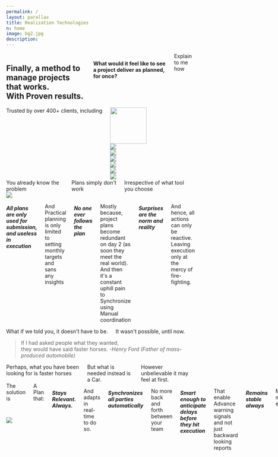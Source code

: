 ```yaml
---
permalink: /
layout: parallax
title: Realization Technologies
n: home 
image: bg2.jpg
description: 
---
```

<div class="row">
	<div class="small-12 columns text-center b-ws-bottom">
		<h2 class="wc bold serif">Finally, a method to manage projects that works.<br>With Proven results.</h2>
		<h4 class="wcolor">What would it feel like to see a project deliver as planned, for once?</h4>
		<div class="b-ws-top">
			<a class="button success ebtn">Explain to me how</a>
		</div>
	</div>
</div>
<div class="wbg">
	<div class="row">	
		<div class="small-12 columns b-ws-top m-ws-bottom text-center">
			<div class="scolor2 s-ws-bottom">Trusted by over 400+ clients, including</div>
      <div class="row">
      	<div class="small-2 hide-for-small-only columns text-center">
      		<img src="{{site.url}}/assets/img/logos/usaf.png" class="gs hv" style="height:98px;">
      	</div>
      	<div class="small-4 medium-2 columns">
      		<img src="{{site.url}}/assets/img/logos/tatasteel.png" class="gs hv m-ws-top-p xs-ws-top">
      	</div>
      	<div class="small-2 columns medium-1">
      		<img src="{{site.url}}/assets/img/logos/lt.png" class="gs hv s-ws-top">
      	</div>
      	<div class="small-2 hide-for-small-only columns">
      		<img src="{{site.url}}/assets/img/logos/boeing.png" class="gs hv">
      	</div>
      	<div class="small-3 medium-2 columns ">
      		<img src="{{site.url}}/assets/img/logos/ntpc.png" class="gs hv">
      	</div>
      	<div class="small-2 columns hide-for-small-only">
      		<img src="{{site.url}}/assets/img/logos/aarti.png" class="gs hv xs-ws-top">
      	</div>
      	<div class="small-2 medium-1 columns">
      		<img src="{{site.url}}/assets/img/logos/nasa.png" class="gs hv s-ws-top">
      	</div>
      </div>
    </div>
	</div>
</div>
<div class="wbg b-ws-top-p m-ws-bottom-p">
	<div class="row">
		<div class="small-12 columns text-center b-ws-bottom">
			<div class="scolor f-1-25x s-ws-top">You already know the problem</div>
			<div class="serif bold bkc f-2x nm">Plans simply don't work</div>
			<div class="scolor f-1-25x b-ws-bottom">Irrespective of what tool you choose</div>
		</div>
	</div>
	<div class="row">
		<div class="small-12 medium-5 columns">
			<!-- <img src="https://images.unsplash.com/photo-1495249346844-83e18c90a511?ixlib=rb-1.2.1&ixid=eyJhcHBfaWQiOjEyMDd9&auto=format&fit=crop&w=967&q=80"> -->
			<img src="{{site.url}}/assets/img/map.jpg">
		</div>
		<div class="small-12 medium-7 columns">
			<h5 class="bold bkc f-1-5x nm">All plans are only used for submission, and useless in execution</h5>
			<p class="f-1-25x">And Practical planning is only limited to setting monthly targets and sans any insights</p>
			<h5 class="bold bkc f-1-5x nm">No one ever follows the plan</h5>
			<p class="f-1-25x">Mostly because, project plans become redundant on day 2 (as soon they meet the real world). And then it's a constant uphill pain to
			Synchronize using Manual coordination</p>
			<h5 class="bold bkc f-1-5x nm">Surprises are the norm and reality</h5>
			<p class="f-1-25x">And hence, all actions can only be reactive. Leaving execution only at the mercy of fire-fighting.</p>
		</div>
	</div>
</div>
<!-- <div class="lgbg m-ws-top-p">
	<div class="row">
		<div class="small-8 small-centered columns text-center b-ws-top">
			<div class="serif bold scolor f-1-5x">Technology seems to be the only known solution</div><div class="bkc serif bold f-2x">Yet it doesn't feel enough.</div>
			<div class="scolor f-1-25x s-ws-top m-ws-bottom">At some point we have all fallen for myths/supposed constraints and that limited the scope of our discovery. Perhaps, some we still hold true.</div>
	</div>
	<div class="row text-center">
		<div class="small-10 columns small-centered m-ws-bottom">
			<div class="small-4 columns">
				<img src="https://image.flaticon.com/icons/svg/487/487961.svg" width="48px">
				<h5 class="bold bkc s-ws-top">Delays are only due to external factors or unrealistic plans. </h5>
				<p>And can not be in my control</p>	
			</div>
			<div class="small-4 columns">
				<img src="https://image.flaticon.com/icons/svg/263/263323.svg" width="48px">
				<h5 class="bold bkc s-ws-top">What is going to happen next will always be at the mercy of God.</h5>
				<p>All reporting ever will be is backward looking. </p>
			</div>
			<div class="small-4 columns">
				<img src="https://image.flaticon.com/icons/svg/1329/1329948.svg" width="48px">
				<h5 class="bold bkc s-ws-top">Instant updates can eliminate surprises</h5>
				<p>A software will solve my problem And, will also automate reports
				</p>
			</div>
		</div>
	</div>
	</div>
</div> -->
<div class="wbg">
	<div class="row">
		<div class="small-10 small-centered columns text-center b-ws-top">
			<div class="scolor f-1-25x">What if we told you, it doesn't have to be.</div>
			<div class="bkc f-1-5x">It wasn't possible, until now.</div>
		</div>
		<div class="small-12 medium-6 small-centered columns text-center">
			<blockquote class="f-1-5x b-ws-top b-ws-bottom bkc">If I had asked people what they wanted,<br> they would have said faster horses.	
			<cite>-Henry Ford (Father of mass-produced automobile)</cite></blockquote>
		</div>
		<div class="small-10 small-centered columns text-center b-ws-bottom b-ws-bottom-p">
			<div class="f-1-5x bkc">Perhaps, what you have been looking for is faster horses</div>
			<div class="f-1-5x bold bkc">But what is needed instead is a Car. </div>
			<div class="scolor f-1-5x">However unbelievable it may feel at first.</div>
		</div>
	</div>
</div>
<div class="b-ws-top-p dbbg">
	<!-- <div class="row">
		<div class="small-12 columns b-ws-top"> -->
			<!-- <div class="scolor f-1-25x s-ws-top">The solution is a plan that</div> -->
			<!-- <div class="serif bold bkc f-2x m-ws-bottom">stays stable and relevant. Always</div> -->
		<!-- </div>
	</div> -->
	<div class="row">
		<div class="small-10 small-centered columns b-ws-bottom-p">
			<div class="row">
				<div class="small-12 medium-8 columns">
					<div class="wcolor">The solution is </div>
					<div class="wc f-1-25x bold s-ws-bottom">A Plan that:</div>
					<h5 class="wc nm f-1-5x bold">Stays Relevant. Always.</h5>
					<p class="wcolor f-1-25x">And adapts in real-time to do so.</p>
					<h5 class="wc f-1-5x bold nm">Synchronizes all parties automatically</h5>
					<p class="wcolor f-1-25x">No more back and forth between your team</p>
					<h5 class="wc nm f-1-5x bold">Smart enough to anticipate delays before they hit execution</h5>
					 <p class="wcolor f-1-25x">That enable Advance warning signals and not just backward looking reports</p>
					<h5 class="wc nm f-1-5x bold">Remains stable always</h5>
					 <p class="wcolor f-1-25x">Minimal maintenance efforts</p>
					<h5 class="wc f-1-5x bold">Automatically leverages instant updates</h5>
				</div>
				<div class="medium-4 hide-for-small-only columns" style="margin-top:-7.5em;">
					<img src="{{site.url}}/assets/img/navi.png">
				</div>
			</div>
		</div>
	</div>
</div>
<!-- <div class="wbg">
	<div class="row">
		<div class="small-12 text-center columns b-ws-top">
				<div class="f-1-5x"><span class="bold bkc">Interested?</span> To find out how we do it.</div> 
				<div class="f-1-25x s-ws-bottom">And how we can help you? Let's talk.</div>
			</div>
			<div class="small-8 medium-5 large-3 small-centered columns">
				<form action="https://formspree.io/aditya@mutinylabs.in" method="POST">
					<label class="scolor">Your phone number
					<input type="tel" name="telephone" class="fullwidth" placeholder="+91-xxx-xxx-xxxx"></label>
					<label class="scolor">Your email
					<input type="email" name="mail" class="fullwidth" placeholder="name@email.com"></label>
					<input type="hidden" name="_next" value="http://signup.realization.com/thankyou.html"/>
					<input type="submit" name="" class="button fullwidth nm" value="Request Callback">
				</form>
			</div>
			<div class="small-12 text-center s-ws-top columns b-ws-bottom">
			 <a class="button">Give us a call</a>
			 <div class="s-ws-top f-1-25x">Now take back control from externalities.</div>
			<div class="f-1-5x bkc">Be in charge. Always.</div>
		</div>
	</div>
</div> -->
